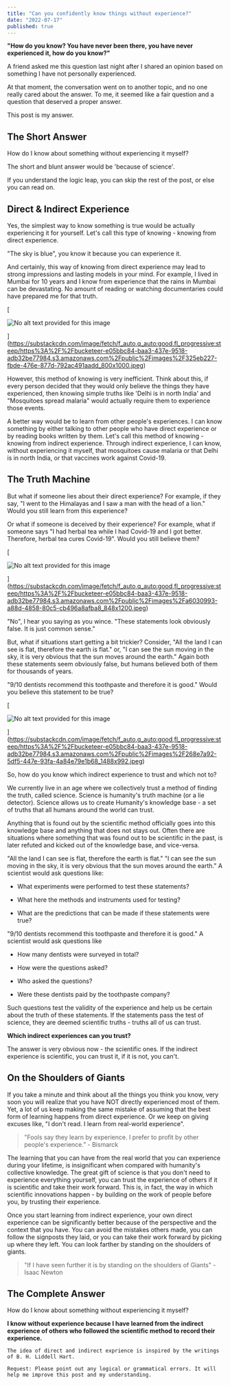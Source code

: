 ```yaml
---
title: "Can you confidently know things without experience?"
date: "2022-07-17"
published: true
---
```

**"How do you know? You have never been there, you have never experienced it, how do you know?"**

A friend asked me this question last night after I shared an opinion based on something I have not personally experienced.

At that moment, the conversation went on to another topic, and no one really cared about the answer. To me, it seemed like a fair question and a question that deserved a proper answer.

This post is my answer.

The Short Answer
----------------

How do I know about something without experiencing it myself?

The short and blunt answer would be 'because of science'.

If you understand the logic leap, you can skip the rest of the post, or else you can read on.

Direct & Indirect Experience
----------------------------

Yes, the simplest way to know something is true would be actually experiencing it for yourself. Let's call this type of knowing - knowing from direct experience.

"The sky is blue", you know it because you can experience it.

And certainly, this way of knowing from direct experience may lead to strong impressions and lasting models in your mind. For example, I lived in Mumbai for 10 years and I know from experience that the rains in Mumbai can be devastating. No amount of reading or watching documentaries could have prepared me for that truth.

[

![No alt text provided for this image](https://bucketeer-e05bbc84-baa3-437e-9518-adb32be77984.s3.amazonaws.com/public/images/325eb227-fbde-476e-877d-792ac491aadd_800x1000.jpeg)



](https://substackcdn.com/image/fetch/f_auto,q_auto:good,fl_progressive:steep/https%3A%2F%2Fbucketeer-e05bbc84-baa3-437e-9518-adb32be77984.s3.amazonaws.com%2Fpublic%2Fimages%2F325eb227-fbde-476e-877d-792ac491aadd_800x1000.jpeg)

However, this method of knowing is very inefficient. Think about this, if every person decided that they would only believe the things they have experienced, then knowing simple truths like 'Delhi is in north India' and "Mosquitoes spread malaria" would actually require them to experience those events.

A better way would be to learn from other people's experiences. I can know something by either talking to other people who have direct experience or by reading books written by them. Let's call this method of knowing - knowing from indirect experience. Through indirect experience, I can know, without experiencing it myself, that mosquitoes cause malaria or that Delhi is in north India, or that vaccines work against Covid-19.

The Truth Machine
-----------------

But what if someone lies about their direct experience? For example, if they say, "I went to the Himalayas and I saw a man with the head of a lion." Would you still learn from this experience?

Or what if someone is deceived by their experience? For example, what if someone says "I had herbal tea while I had Covid-19 and I got better. Therefore, herbal tea cures Covid-19". Would you still believe them?

[

![No alt text provided for this image](https://bucketeer-e05bbc84-baa3-437e-9518-adb32be77984.s3.amazonaws.com/public/images/a6030993-a88d-4858-80c5-cb496a8afba8_848x1200.jpeg)



](https://substackcdn.com/image/fetch/f_auto,q_auto:good,fl_progressive:steep/https%3A%2F%2Fbucketeer-e05bbc84-baa3-437e-9518-adb32be77984.s3.amazonaws.com%2Fpublic%2Fimages%2Fa6030993-a88d-4858-80c5-cb496a8afba8_848x1200.jpeg)

"No", I hear you saying as you wince. "These statements look obviously false. It is just common sense."

But, what if situations start getting a bit trickier? Consider, "All the land I can see is flat, therefore the earth is flat." or, "I can see the sun moving in the sky, it is very obvious that the sun moves around the earth." Again both these statements seem obviously false, but humans believed both of them for thousands of years.

"9/10 dentists recommend this toothpaste and therefore it is good." Would you believe this statement to be true?

[

![No alt text provided for this image](https://bucketeer-e05bbc84-baa3-437e-9518-adb32be77984.s3.amazonaws.com/public/images/268e7a92-5df5-447e-93fa-4a84e79e1b68_1488x992.jpeg)



](https://substackcdn.com/image/fetch/f_auto,q_auto:good,fl_progressive:steep/https%3A%2F%2Fbucketeer-e05bbc84-baa3-437e-9518-adb32be77984.s3.amazonaws.com%2Fpublic%2Fimages%2F268e7a92-5df5-447e-93fa-4a84e79e1b68_1488x992.jpeg)

So, how do you know which indirect experience to trust and which not to?

We currently live in an age where we collectively trust a method of finding the truth, called science. Science is humanity's truth machine (or a lie detector). Science allows us to create Humanity's knowledge base - a set of truths that all humans around the world can trust.

Anything that is found out by the scientific method officially goes into this knowledge base and anything that does not stays out. Often there are situations where something that was found out to be scientific in the past, is later refuted and kicked out of the knowledge base, and vice-versa.

"All the land I can see is flat, therefore the earth is flat." "I can see the sun moving in the sky, it is very obvious that the sun moves around the earth." A scientist would ask questions like:

-   What experiments were performed to test these statements?
    
-   What here the methods and instruments used for testing?
    
-   What are the predictions that can be made if these statements were true?
    

"9/10 dentists recommend this toothpaste and therefore it is good." A scientist would ask questions like

-   How many dentists were surveyed in total?
    
-   How were the questions asked?
    
-   Who asked the questions?
    
-   Were these dentists paid by the toothpaste company?
    

Such questions test the validity of the experience and help us be certain about the truth of these statements. If the statements pass the test of science, they are deemed scientific truths - truths all of us can trust.

**Which indirect experiences can you trust?**

The answer is very obvious now - the scientific ones. If the indirect experience is scientific, you can trust it, if it is not, you can't.

On the Shoulders of Giants
--------------------------

If you take a minute and think about all the things you think you know, very soon you will realize that you have NOT directly experienced most of them. Yet, a lot of us keep making the same mistake of assuming that the best form of learning happens from direct experience. Or we keep on giving excuses like, "I don't read. I learn from real-world experience".

> "Fools say they learn by experience. I prefer to profit by other people's experience.” - Bismarck

The learning that you can have from the real world that you can experience during your lifetime, is insignificant when compared with humanity's collective knowledge. The great gift of science is that you don't need to experience everything yourself, you can trust the experience of others if it is scientific and take their work forward. This is, in fact, the way in which scientific innovations happen - by building on the work of people before you, by trusting their experience.

Once you start learning from indirect experience, your own direct experience can be significantly better because of the perspective and the context that you have. You can avoid the mistakes others made, you can follow the signposts they laid, or you can take their work forward by picking up where they left. You can look farther by standing on the shoulders of giants.

> "If I have seen further it is by standing on the shoulders of Giants" - Isaac Newton

The Complete Answer
-------------------

How do I know about something without experiencing it myself?

**I know without experience because I have learned from the indirect experience of others who followed the scientific method to record their experience.**

```
The idea of direct and indirect exprience is inspired by the writings of B. H. Liddell Hart.

Request: Please point out any logical or grammatical errors. It will help me improve this post and my understanding. 
```